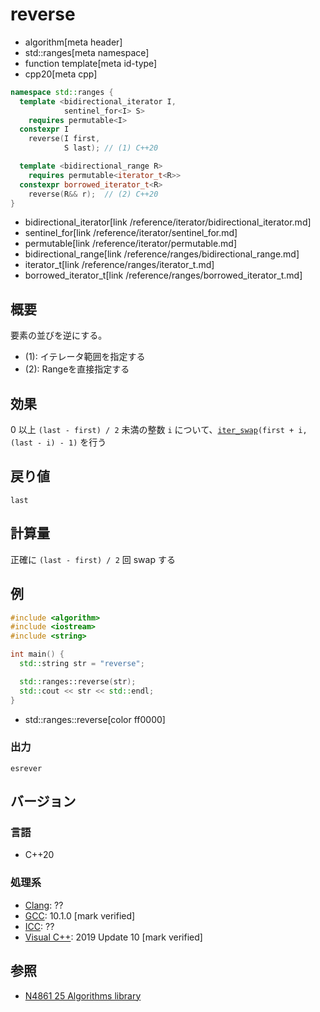 # reverse
* algorithm[meta header]
* std::ranges[meta namespace]
* function template[meta id-type]
* cpp20[meta cpp]

```cpp
namespace std::ranges {
  template <bidirectional_iterator I,
            sentinel_for<I> S>
    requires permutable<I>
  constexpr I
    reverse(I first,
            S last); // (1) C++20

  template <bidirectional_range R>
    requires permutable<iterator_t<R>>
  constexpr borrowed_iterator_t<R>
    reverse(R&& r);  // (2) C++20
}
```
* bidirectional_iterator[link /reference/iterator/bidirectional_iterator.md]
* sentinel_for[link /reference/iterator/sentinel_for.md]
* permutable[link /reference/iterator/permutable.md]
* bidirectional_range[link /reference/ranges/bidirectional_range.md]
* iterator_t[link /reference/ranges/iterator_t.md]
* borrowed_iterator_t[link /reference/ranges/borrowed_iterator_t.md]

## 概要
要素の並びを逆にする。

- (1): イテレータ範囲を指定する
- (2): Rangeを直接指定する


## 効果
0 以上 `(last - first) / 2` 未満の整数 `i` について、[`iter_swap`](iter_swap.md)`(first + i, (last - i) - 1)` を行う


## 戻り値
`last`


## 計算量
正確に `(last - first) / 2` 回 swap する


## 例
```cpp example
#include <algorithm>
#include <iostream>
#include <string>

int main() {
  std::string str = "reverse";

  std::ranges::reverse(str);
  std::cout << str << std::endl;
}
```
* std::ranges::reverse[color ff0000]

### 出力
```
esrever
```


## バージョン
### 言語
- C++20

### 処理系
- [Clang](/implementation.md#clang): ??
- [GCC](/implementation.md#gcc): 10.1.0 [mark verified]
- [ICC](/implementation.md#icc): ??
- [Visual C++](/implementation.md#visual_cpp): 2019 Update 10 [mark verified]

## 参照
- [N4861 25 Algorithms library](https://timsong-cpp.github.io/cppwp/n4861/algorithms)
